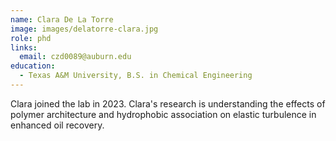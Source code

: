 ```yaml
---
name: Clara De La Torre
image: images/delatorre-clara.jpg
role: phd
links:
  email: czd0089@auburn.edu
education:
  - Texas A&M University, B.S. in Chemical Engineering
---
```


Clara joined the lab in 2023.
Clara's research is understanding the effects of polymer architecture
and hydrophobic association on elastic turbulence in enhanced oil
recovery.
